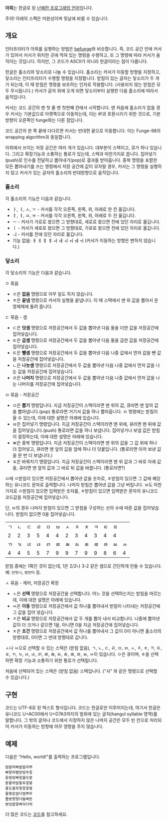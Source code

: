 **아희**는 한글로 된 [난해한 프로그래밍 언어](http://ko.wikipedia.org/wiki/%EB%82%9C%ED%95%B4%ED%95%9C_%ED%94%84%EB%A1%9C%EA%B7%B8%EB%9E%98%EB%B0%8D_%EC%96%B8%EC%96%B4)입니다.
 
주의! 아래의 스펙은 미완성이며 뒷날에 바뀔 수 있습니다.
  
## 개요

인터프리터가 아희를 실행하는 방법은 [befunge](http://esolangs.org/wiki/Befunge)와 비슷합니다. 즉, 코드 공간 안에 커서가 있어서 커서가 위치한 곳에 적혀 있는 명령을 수행하고, 또 그 명령에 따라 커서가 움직이는 것입니다. 하지만, 그 코드가 ASCII가 아니라 한글이라는 점이 다릅니다.

한글은 홀소리와 닿소리로 나눌 수 있습니다. 홀소리는 커서가 이동할 방향을 지정하고, 닿소리는 인터프리터가 수행할 명령을 지정합니다. 받침이 있는 글자는 닿소리가 두 개가 되는데, 이 때 받침은 명령을 보조하는 인자로 작용합니다. (사용되지 않는 받침은 모두 무시됩니다.) 커서가 글자 위에 오게 되면 닿소리부터 실행한 다음 홀소리에 따라서 움직입니다.

커서는 코드 공간의 맨 첫 줄 맨 첫번째 칸에서 시작합니다. 맨 처음에 홀소리가 없을 경우 커서는 기본값으로 아랫쪽으로 이동하는데, 이는 #!과 호환시키기 위한 것으로, 기본 방향이 오른쪽인 funge와는 다른 점입니다.

코드 공간의 한 쪽 끝에 다다르면 커서는 반대편 끝으로 이동합니다. 이는 Funge-98의 wrapping algorithm과 동일합니다.

아희에서 쓰이는 저장 공간은 여러 개가 있습니다. 대부분이 스택이고, 큐가 하나 있습니다. 그리고 확장기능과 소통하는 통로가 있는데, 스택과 마찬가지로 씁니다. 집어넣기(push)로 인수를 전달하고 뽑아내기(pop)로 결과를 받아옵니다. 중복 명령을 포함한 모든 뽑아내기를 쓰는 명령에서 저장 공간에 값이 모자랄 경우, 커서는 그 명령을 실행하지 않고 커서가 있는 글자의 홀소리의 반대방향으로 움직입니다.
   
### 홀소리

각 홀소리의 기능은 다음과 같습니다.

* ㅏ, ㅓ, ㅗ, ㅜ - 커서를 각각 오른쪽, 왼쪽, 위, 아래로 한 칸 옮깁니다.
* ㅑ, ㅕ, ㅛ, ㅠ - 커서를 각각 오른쪽, 왼쪽, 위, 아래로 두 칸 옮깁니다.
* ㅡ - 커서가 가로로 왔으면 그 방향대로, 세로로 왔으면 전에 있던 자리로 옮깁니다.
* ㅣ - 커서가 세로로 왔으면 그 방향대로, 가로로 왔으면 전에 있던 자리로 옮깁니다.
* ㅢ - 커서를 전에 있던 자리로 옮깁니다.
* 기능 없음: ㅐ ㅔ ㅒ ㅖ ㅘ ㅙ ㅚ ㅝ ㅞ ㅟ (커서가 이동하는 방향은 변하지 않습니다.)
    
### 닿소리

각 닿소리의 기능은 다음과 같습니다.

ㅇ 묶음

* ㅇ은 **없음** 명령으로 아무 일도 하지 않습니다.
* ㅎ은 **끝냄** 명령으로 커서의 실행을 끝냅니다. 이 때 스택에서 맨 위 값을 뽑아서 운영체제에 돌려 줍니다.

ㄷ 묶음 - 셈

* ㄷ은 **덧셈** 명령으로 저장공간에서 두 값을 뽑아낸 다음 둘을 더한 값을 저장공간에 집어넣습니다.
* ㄸ은 **곱셈** 명령으로 저장공간에서 두 값을 뽑아낸 다음 둘을 곱한 값을 저장공간에 집어넣습니다.
* ㅌ은 **뺄셈** 명령으로 저장공간에서 두 값을 뽑아낸 다음 나중 값에서 먼저 값을 뺀 값을 저장공간에 집어넣습니다.
* ㄴ은 **나눗셈** 명령으로 저장공간에서 두 값을 뽑아낸 다음 나중 값에서 먼저 값을 나눈 값을 저장공간에 집어넣습니다.
* ㄹ은 **나머지** 명령으로 저장공간에서 두 값을 뽑아낸 다음 나중 값에서 먼저 값을 나눈 나머지를 저장공간에 집어넣습니다.

ㅁ 묶음 - 저장공간

* ㅁ은 **뽑기** 명령입니다. 지금 저장공간이 스택이라면 맨 위의 값, 큐라면 맨 앞의 값을 뽑아냅니다.(pop) 통로라면 거기서 값을 하나 뽑아옵니다. ㅁ 명령에는 받침이 올 수 있는데, 이에 대한 설명은 아래에 있습니다.
* ㅂ은 집어넣기 명령입니다. 지금 저장공간이 스택이라면 맨 위에, 큐라면 맨 뒤에 값을 집어넣습니다.(push) 통로라면 값을 하나 보냅니다. 집어넣거나 보낼 값은 받침이 결정하는데, 이에 대한 설명은 아래에 있습니다.
* ㅃ은 중복 명령입니다. 지금 저장공간이 스택이라면 맨 위의 값을 그 값 위에 하나 더 집어넣고, 큐라면 맨 앞의 값을 앞에 하나 더 덧붙입니다. (통로라면 아까 보낸 값을 한 번 더 보냅니다.)
* ㅍ은 바꿔치기 명령입니다. 지금 저장공간이 스택이라면 맨 위 값과 그 바로 아래 값을, 큐라면 맨 앞의 값과 그 바로 뒤 값을 바꿉니다. (통로라면?)

ㅁ에 ㅇ받침이 있으면 저장공간에서 뽑아낸 값을 숫자로, ㅎ받침이 있으면 그 값에 해당하는 유니코드 문자로 출력합니다. 나머지 받침은 뽑아낸 값을 그냥 버립니다. ㅂ도 마찬가지로 ㅇ받침이 있으면 입력받은 숫자를, ㅎ받침이 있으면 입력받은 문자의 유니코드 코드값을 저장공간에 집어넣습니다.

단, ㅂ의 경우 나머지 받침이 있으면 그 받침을 구성하는 선의 수에 따른 값을 집어넣습니다. 받침이 없으면 0을 집어넣습니다.

<table>
  <tr>
  <td>ㄱ</td> <td>ㄴ</td> <td>ㄷ</td> <td>ㄹ</td> <td>ㅁ</td> <td>ㅂ</td> <td>ㅅ</td> <td>ㅈ</td> <td>ㅊ</td> <td>ㅋ</td> <td>ㅌ</td> <td>ㅍ</td> <td>&nbsp;</td>
  </tr>
  <tr>
  <td>2</td><td>2</td> <td>3</td> <td>5</td> <td>4</td> <td>4</td> <td>2</td> <td>3</td> <td>4</td> <td>3</td> <td>4</td> <td>4</td> <td>&nbsp;</td>
  </tr>
  <tr>
  <td>ㄲ</td> <td>ㄳ</td> <td>ㄵ</td> <td>ㄶ</td> <td>ㄺ</td> <td>ㄻ</td> <td>ㄼ</td> <td>ㄽ</td> <td>ㄾ</td> <td>ㄿ</td> <td>ㅀ</td> <td>ㅄ</td> <td>ㅆ</td>
  </tr>
  <tr>
  <td>4</td> <td>4</td> <td>5</td> <td>5</td> <td>7</td> <td>9</td> <td>9</td> <td>7</td> <td>9</td> <td>9</td> <td>8</td> <td>6</td> <td>4</td>
  </tr>
</table>

받침 중에는 1획인 것이 없는데, 1은 2/2나 3-2 같은 셈으로 간단하게 만들 수 있습니다. 예: `반밧나`, `밪반타` 등.

ㅅ 묶음 - 제어, 저장공간 확장

* ㅅ은 **선택** 명령으로 저장공간을 선택합니다. 어느 것을 선택하는지는 받침을 따르는데, 이에 대한 설명은 아래에 있습니다.
* ㅆ은 **이동** 명령으로 저장공간에서 값 하나를 뽑아내서 받침이 나타내는 저장공간에 그 값을 집어 넣습니다.
* ㅈ은 **비교** 명령으로 저장공간에서 값 두 개를 뽑아 내서 비교합니다. 나중에 뽑아낸 값이 더 크거나 같으면 1을, 아니면 0을 지금 저장공간에 집어넣습니다.
* ㅊ은 **조건** 명령으로 저장공간에서 값 하나를 뽑아내서 그 값이 0이 아니면 홀소리의 방향대로, 0이면 그 반대 방향대로 갑니다.

ㅅ나 ㅆ으로 선택할 수 있는 스택은 (받침 없음), ㄱ, ㄴ, ㄷ, ㄹ, ㅁ, ㅂ, ㅅ, ㅈ, ㅊ, ㅋ, ㅌ, ㅍ, ㄲ, ㄳ, ㄵ, ㄶ, ㄺ, ㄻ, ㄼ, ㄽ, ㄾ, ㄿ, ㅀ, ㅄ, ㅆ이 있습니다. ㅇ은 큐이며, ㅎ을 선택하면 확장 기능과 소통하기 위한 통로가 선택됩니다.

처음에 선택되어 있는 스택은 (받침 없음) 스택입니다. ("사" 와 같은 명령으로 선택할 수 있습니다.)
          
## 구현

코드는 UTF-8로 된 텍스트 형식입니다. 코드는 한글로만 이루어지는데, 여기서 한글은 유니코드 U+AC00에서 U+D7A3까지의 범위에 있는 글자(hangul syllable 영역)를 말합니다. 그 밖의 글자나 코드에서 지정하지 않은 나머지 공간은 모두 빈 칸으로 처리되어 커서가 이동하는 방향에 아무 영향을 주지 않습니다.

## 예제

다음은 "Hello, world!"를 출력하는 프로그램입니다.

    밤밣따빠밣밟따뿌
    빠맣파빨받밤뚜뭏
    돋밬탕빠맣붏두붇
    볻뫃박발뚷투뭏붖
    뫃도뫃희멓뭏뭏붘
    뫃봌토범더벌뿌뚜
    뽑뽀멓멓더벓뻐뚠
    뽀덩벐멓뻐덕더벅

더 많은 코드는 [코드](/code.ko/)를 참고하세요.

